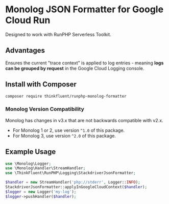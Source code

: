 # Monolog JSON Formatter for Google Cloud Run

Designed to work with RunPHP Serverless Toolkit.

## Advantages

Ensures the current "trace context" is applied to log entries - meaning **logs can be grouped by request** in the Google Cloud Logging console.

## Install with Composer

```bash
composer require thinkfluent/runphp-monolog-formatter
```

### Monolog Version Compatibility
Monolog has changes in v3.x that are not backwards compatible with v2.x.

- For Monolog 1 or 2, use version `^1.0` of this package.
- For Monolog 3, use version `^2.0` of this package.

## Example Usage

```php
use \Monolog\Logger;
use \Monolog\Handler\StreamHandler;
use \ThinkFluent\RunPHP\Logging\StackdriverJsonFormatter;

$handler = new StreamHandler('php://stderr', Logger::INFO);
StackdriverJsonFormatter::applyInGoogleCloudContext($handler);
$logger = new Logger('my-log');
$logger->pushHandler($handler);
```